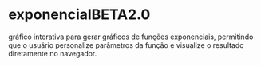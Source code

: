 # exponencialBETA2.0
  gráfico interativa para gerar gráficos de funções exponenciais, permitindo que o usuário personalize parâmetros da função e visualize o resultado diretamente no navegador.
